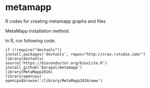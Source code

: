 # metamapp
R codes for creating metamapp graphs and files

MetaMapp installation method.

In R, run following code.
```
if (!require("devtools"))
install.packages('devtools', repos="http://cran.rstudio.com/")
library(devtools)
source('https://bioconductor.org/biocLite.R')
install_github('barupal/metamapp')
library(MetaMapp2016)
library(opencpu)
opencpu$browse('/library/MetaMapp2016/www')
```

